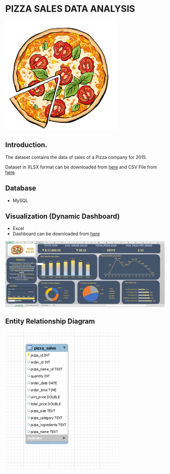 # PIZZA SALES DATA ANALYSIS

![DatabaseSchema](https://github.com/INDDRSINGH/PIZZA_SALES/blob/main/PIZZA.png)



## Introduction.

The dataset contains the data of sales of a Pizza company for 2015.

Dataset in XLSX format can be downloaded from [here](https://github.com/INDDRSINGH/PIZZA_SALES/blob/main/pizza_sales%20RAW%20DATA.xlsx) and CSV File from [here](https://github.com/INDDRSINGH/PIZZA_SALES/blob/main/pizza_sales%20csv%20FILE.csv)

## Database
  * MySQL

## Visualization (Dynamic Dashboard)
  * Excel
  * Dashboard can be downloaded from [here](https://github.com/INDDRSINGH/PIZZA_SALES/blob/main/pizza_sales%20DASHBOARD.xlsx)

![Excel Dashboard](https://github.com/INDDRSINGH/PIZZA_SALES/blob/main/Excel%20Dashboard.png)

## Entity Relationship Diagram 

![DatabaseSchema](https://github.com/INDDRSINGH/PIZZA_SALES/blob/main/EER.png)
